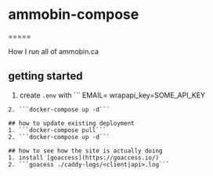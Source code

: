 # ammobin-compose
=====

How I run all of ammobin.ca

## getting started
1. create ```.env``` with ```
EMAIL=<email to receive messages from lets encrypt>
wrapapi_key=SOME_API_KEY
```
2. ```docker-compose up -d```

## how to update existing deployment
1. ```docker-compose pull```
2. ```docker-compose up -d```

## how to see how the site is actually doing
1. install [goaccess](https://goaccess.io/)
2. ```goacess ./caddy-logs/<client|api>.log```
